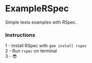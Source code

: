 # ExampleRSpec
Simple tests examples with RSpec.

### Instructions
1 - Install RSpec with `gem install rspec`<br />
2 - Run `rspec` on terminal<br />
3 - 😎<br />
